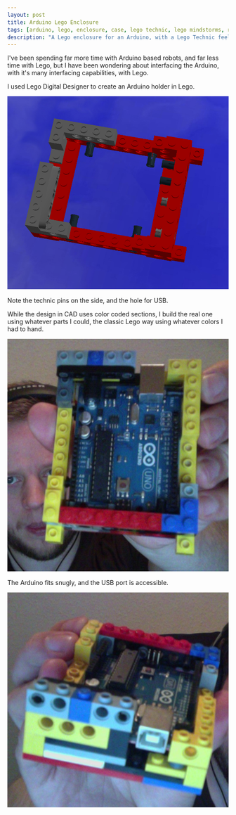 ```yaml
---
layout: post
title: Arduino Lego Enclosure
tags: [arduino, lego, enclosure, case, lego technic, lego mindstorms, robotics at home]
description: "A Lego enclosure for an Arduino, with a Lego Technic feel."
---
```

I've been spending far more time with Arduino based robots, and far less time with Lego, but I have been wondering about interfacing the Arduino, with it's many interfacing capabilities, with Lego.

I used Lego Digital Designer to create an Arduino holder in Lego.

![Arduino Lego Holder CAD Design](/galleries/2012/05-22-lego-arduino-holder/lego-arduino-holder-cad.png)

Note the technic pins on the side, and the hole for USB.

While the design in CAD uses color coded sections, I build the real one using whatever parts I could, the classic Lego way using whatever colors I had to hand.

![Arduino Lego Holder](/galleries/2012/05-22-lego-arduino-holder/arduino-in-holder.jpeg)

The Arduino fits snugly, and the USB port is accessible.

![USB port on Arduino in Lego Holder](/galleries/2012/05-22-lego-arduino-holder/lego-arduino-holder-usb.jpeg)
